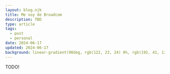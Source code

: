 ```yaml
---
layout: blog.njk
title: Me voy de Broadcom
description: TBD
type: article
tags:
  - post
  - personal
date: 2024-06-17
updated: 2024-06-17
background: linear-gradient(90deg, rgb(122, 23, 24) 0%, rgb(192, 41, 130) 100%);
---
```


TODO!